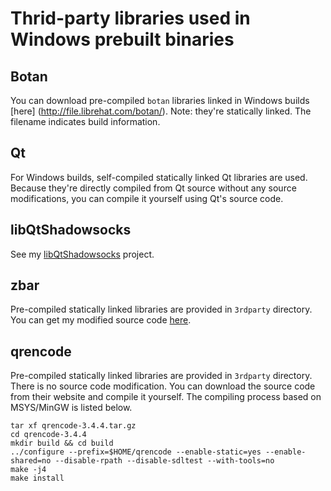 # Thrid-party libraries used in Windows prebuilt binaries

## Botan
You can download pre-compiled `botan` libraries linked in Windows builds [here] (http://file.librehat.com/botan/). Note: they're statically linked. The filename indicates build information.

## Qt
For Windows builds, self-compiled statically linked Qt libraries are used. Because they're directly compiled from Qt source without any source modifications, you can compile it yourself using Qt's source code.

## libQtShadowsocks
See my [libQtShadowsocks](https://github.com/librehat/libQtShadowsocks) project.

## zbar
Pre-compiled statically linked libraries are provided in `3rdparty` directory. You can get my modified source code [here](http://file.librehat.com/).

## qrencode
Pre-compiled statically linked libraries are provided in `3rdparty` directory. There is no source code modification. You can download the source code from their website and compile it yourself. The compiling process based on MSYS/MinGW is listed below.

```
tar xf qrencode-3.4.4.tar.gz
cd qrencode-3.4.4
mkdir build && cd build
../configure --prefix=$HOME/qrencode --enable-static=yes --enable-shared=no --disable-rpath --disable-sdltest --with-tools=no
make -j4
make install
```